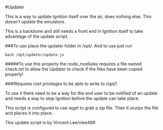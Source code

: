 #Updater

This is a way to update Ignition itself over the air, does nothing else. This doesn't update the emulators.

This is a backbone and still needs a front end in Ignition itself to take advantage of the update script.

###To use place the updater folder in /opt/. And to use just run

    bash /opt/updater/update.js

#####To use this properly the node_modlules requires a file named check.txt to allow the Updater to check if the files have been copied properly!

###!Requires root privileges to be able to write to /opt/!

To use it there need to be a way for the end user to be notified of an update and needs a way to stop Ignition before the update can take place.

This script is configured to use wget to grab a zip file. Then it unzips the file and places it into place.

This update script is by Vincent Lee/vlee489  
